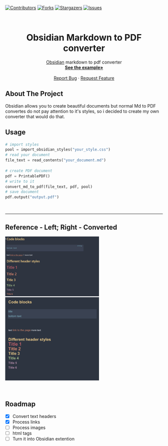  <!-- PROJECT SHIELDS -->
<!--
*** I'm using markdown "reference style" links for readability.
*** Reference links are enclosed in brackets [ ] instead of parentheses ( ).
*** See the bottom of this document for the declaration of the reference variables
*** for contributors-url, forks-url, etc. This is an optional, concise syntax you may use.
*** https://www.markdownguide.org/basic-syntax/#reference-style-links
-->
[![Contributors][contributors-shield]][contributors-url]
[![Forks][forks-shield]][forks-url]
[![Stargazers][stars-shield]][stars-url]
[![Issues][issues-shield]][issues-url]

<br />
<div align="center">
  <h1 align="center">Obsidian Markdown to PDF converter</h3>

  <p align="center">
    <a href = "https://obsidian.md/">Obsidian</a> markdown to pdf converter
    <br />
    <a href="https://github.com/Altair200333/ObsidianMDtoPDF/blob/main/print_pdf_demo.ipynb"><strong>See the example»</strong></a>
    <br />
    <br />
    <a href="https://github.com/Altair200333/ObsidianMDtoPDF/issues">Report Bug</a>
    ·
    <a href="https://github.com/Altair200333/ObsidianMDtoPDF/issues">Request Feature</a>
  </p>
</div>

<!-- ABOUT THE PROJECT -->
## About The Project

Obsidian allows you to create beautiful documents but normal Md to PDF convertes do not pay attention to it's styles, so i decided to create my own converter that would do that.

## Usage

```python
# import styles
pool = import_obsidian_styles("your_style.css")
# read your document
file_text = read_contents("your_document.md")

# create PDF document
pdf = PrintablePDF()
# write to it
convert_md_to_pdf(file_text, pdf, pool)
# save document
pdf.output("output.pdf")
```

<br>
<hr>

## Reference - Left; Right - Converted

<img src='imgs/s0.png' width='300'><nobr>
<img src='imgs/s1.png' width='300'>

<br>

<!-- ROADMAP -->
## Roadmap

- [x] Convert text headers
- [x] Process links
- [ ] Process images
- [ ] html tags
- [ ] Turn it into Obsidian extention 

<!-- MARKDOWN LINKS & IMAGES -->
<!-- https://www.markdownguide.org/basic-syntax/#reference-style-links -->
[contributors-shield]: https://img.shields.io/github/contributors/Altair200333/ObsidianMDtoPDF?style=for-the-badge
[contributors-url]: https://github.com/Altair200333/ObsidianMDtoPDF/graphs/contributors
[forks-shield]: http://img.shields.io/github/forks/Altair200333/ObsidianMDtoPDF?style=for-the-badge
[forks-url]: http://github.com/Altair200333/ObsidianMDtoPDF/network/members
[stars-shield]: https://img.shields.io/github/stars/Altair200333/ObsidianMDtoPDF?style=for-the-badge
[stars-url]: https://github.com/Altair200333/ObsidianMDtoPDF/stargazers
[issues-shield]: https://img.shields.io/github/issues/Altair200333/ObsidianMDtoPDF?style=for-the-badge
[issues-url]: https://github.com/Altair200333/ObsidianMDtoPDF/issues
[product-screenshot]: images/screenshot.png
